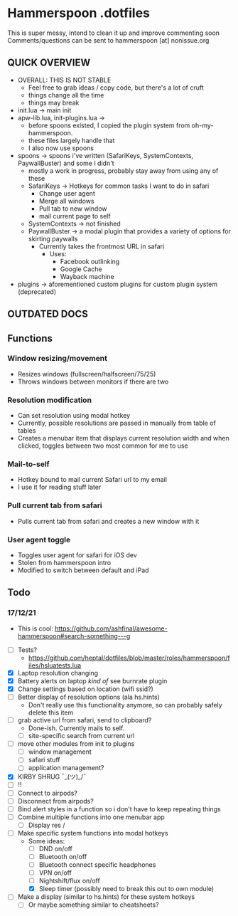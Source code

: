 # Hammerspoon .dotfiles

This is super messy, intend to clean it up and improve commenting soon
Comments/questions can be sent to hammerspoon [at] nonissue.org

## QUICK OVERVIEW

* OVERALL: THIS IS NOT STABLE
  * Feel free to grab ideas / copy code, but there's a lot of cruft
  * things change all the time
  * things may break
* init.lua -> main init
* apw-lib.lua, init-plugins.lua ->
  * before spoons existed, I copied the plugin system from oh-my-hammerspoon. 
  * these files largely handle that
  * I also now use spoons
* spoons -> spoons i've written (SafariKeys, SystemContexts, PaywallBuster) and some I didn't
  * mostly a work in progress, probably stay away from using any of these
  * SafariKeys -> Hotkeys for common tasks I want to do in safari
    * Change user agent
    * Merge all windows
    * Pull tab to new window
    * mail current page to self
  * SystemContexts -> not finished
  * PaywallBuster -> a modal plugin that provides a variety of options for skirting paywalls
    * Currently takes the frontmost URL in safari
      * Uses:
        * Facebook outlinking
        * Google Cache
        * Wayback machine
* plugins -> aforementioned custom plugins for custom plugin system (deprecated)

## OUTDATED DOCS

## Functions

### Window resizing/movement

* Resizes windows (fullscreen/halfscreen/75/25)
* Throws windows between monitors if there are two

### Resolution modification

* Can set resolution using modal hotkey
* Currently, possible resolutions are passed in manually from table of tables
* Creates a menubar item that displays current resolution width and when clicked, toggles between two most common for me to use

### Mail-to-self

* Hotkey bound to mail current Safari url to my email
* I use it for reading stuff later

### Pull current tab from safari

* Pulls current tab from safari and creates a new window with it

### User agent toggle

* Toggles user agent for safari for iOS dev
* Stolen from hammerspoon intro
* Modified to switch between default and iPad

## Todo

### 17/12/21

* This is cool: 
  https://github.com/ashfinal/awesome-hammerspoon#search-something---g

* [ ] Tests?
  * https://github.com/heptal/dotfiles/blob/master/roles/hammerspoon/files/hsluatests.lua
* [x] Laptop resolution changing
* [x] Battery alerts on laptop *kind* *of* see burnrate plugin
* [x] Change settings based on location (wifi ssid?)
* [ ] Better display of resolution options (ala hs.hints)
  * Don't really use this functionality anymore, so can probably
    safely delete this item
* [ ] grab active url from safari, send to clipboard?
  * Done-ish. Currently mails to self.
  * [ ] site-specific search from current url
* [ ] move other modules from init to plugins
  * [ ] window management
  * [ ] safari stuff
  * [ ] application management?
* [x] KIRBY SHRUG ¯\_(ツ)_/¯
* [ ] !!
* [ ] Connect to airpods?
* [ ] Disconnect from airpods?
* [ ] Bind alert styles in a function so i don't have to keep repeating things
* [ ] Combine multiple functions into one menubar app
  * [ ] Display res / 

* [ ] Make specific system functions into modal hotkeys
  * Some ideas:
    * [ ] DND on/off
    * [ ] Bluetooth on/off
    * [ ] Bluetooth connect specific headphones
    * [ ] VPN on/off
    * [ ] Nightshift/flux on/off
    * [x] Sleep timer (possibly need to break this out to own module)
* [ ] Make a display (similar to hs.hints) for these system hotkeys
  * [ ] Or maybe something similar to cheatsheets?
